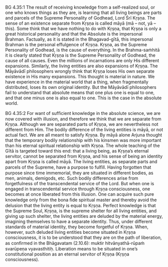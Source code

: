 BG 4.35:1	The result of receiving knowledge from a self-realized soul, or one who knows things as they are, is learning that all living beings are parts and parcels of the Supreme Personality of Godhead, Lord Śrī Kṛṣṇa. The sense of an existence separate from Kṛṣṇa is called māyā (mā – not, yā – this). Some think that we have nothing to do with Kṛṣṇa, that Kṛṣṇa is only a great historical personality and that the Absolute is the impersonal Brahman. Factually, as it is stated in the Bhagavad-gītā, this impersonal Brahman is the personal effulgence of Kṛṣṇa. Kṛṣṇa, as the Supreme Personality of Godhead, is the cause of everything. In the Brahma-saṁhitā it is clearly stated that Kṛṣṇa is the Supreme Personality of Godhead, the cause of all causes. Even the millions of incarnations are only His different expansions. Similarly, the living entities are also expansions of Kṛṣṇa. The Māyāvādī philosophers wrongly think that Kṛṣṇa loses His own separate existence in His many expansions. This thought is material in nature. We have experience in the material world that a thing, when fragmentally distributed, loses its own original identity. But the Māyāvādī philosophers fail to understand that absolute means that one plus one is equal to one, and that one minus one is also equal to one. This is the case in the absolute world.

BG 4.35:2	For want of sufﬁcient knowledge in the absolute science, we are now covered with illusion, and therefore we think that we are separate from Kṛṣṇa. Although we are separated parts of Kṛṣṇa, we are nevertheless not different from Him. The bodily difference of the living entities is māyā, or not actual fact. We are all meant to satisfy Kṛṣṇa. By māyā alone Arjuna thought that the temporary bodily relationship with his kinsmen was more important than his eternal spiritual relationship with Kṛṣṇa. The whole teaching of the Gītā is targeted toward this end: that a living being, as Kṛṣṇa’s eternal servitor, cannot be separated from Kṛṣṇa, and his sense of being an identity apart from Kṛṣṇa is called māyā. The living entities, as separate parts and parcels of the Supreme, have a purpose to fulﬁll. Having forgotten that purpose since time immemorial, they are situated in different bodies, as men, animals, demigods, etc. Such bodily differences arise from forgetfulness of the transcendental service of the Lord. But when one is engaged in transcendental service through Kṛṣṇa consciousness, one becomes at once liberated from this illusion. One can acquire such pure knowledge only from the bona ﬁde spiritual master and thereby avoid the delusion that the living entity is equal to Kṛṣṇa. Perfect knowledge is that the Supreme Soul, Kṛṣṇa, is the supreme shelter for all living entities, and giving up such shelter, the living entities are deluded by the material energy, imagining themselves to have a separate identity. Thus, under different standards of material identity, they become forgetful of Kṛṣṇa. When, however, such deluded living entities become situated in Kṛṣṇa consciousness, it is to be understood that they are on the path of liberation, as conﬁrmed in the Bhāgavatam (2.10.6): muktir hitvānyathā-rūpaṁ svarūpeṇa vyavasthitiḥ. Liberation means to be situated in one’s constitutional position as an eternal servitor of Kṛṣṇa (Kṛṣṇa consciousness).